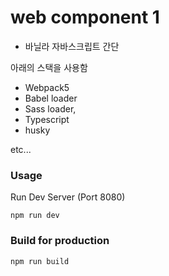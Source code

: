 # web component 1

- 바닐라 자바스크립트 간단 

아래의 스택을 사용함
- Webpack5
- Babel loader
- Sass loader, 
- Typescript
- husky

etc...

### Usage
Run Dev Server (Port 8080)

```npm run dev``` 

### Build for production

```npm run build```

